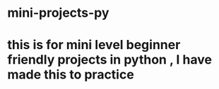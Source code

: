 # mini-projects-py
# this is for mini level beginner friendly projects in python , I have made this to practice
